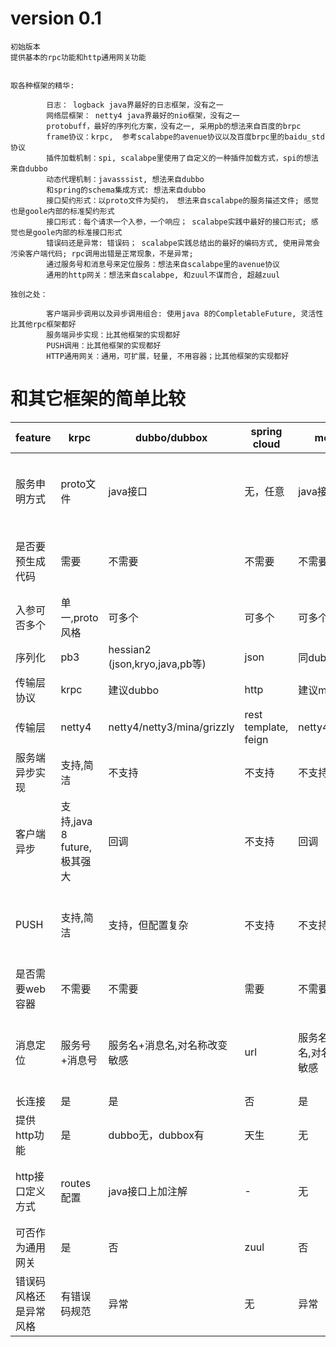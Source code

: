 
# version 0.1

    初始版本
    提供基本的rpc功能和http通用网关功能
    

    取各种框架的精华:

			日志： logback java界最好的日志框架，没有之一
			网络层框架： netty4 java界最好的nio框架，没有之一
			protobuff，最好的序列化方案，没有之一, 采用pb的想法来自百度的brpc
			frame协议：krpc,  参考scalabpe的avenue协议以及百度brpc里的baidu_std协议
			插件加载机制：spi, scalabpe里使用了自定义的一种插件加载方式，spi的想法来自dubbo
			动态代理机制：javasssist, 想法来自dubbo
			和spring的schema集成方式: 想法来自dubbo
			接口契约形式：以proto文件为契约， 想法来自scalabpe的服务描述文件; 感觉也是goole内部的标准契约形式
			接口形式：每个请求一个入参，一个响应； scalabpe实践中最好的接口形式; 感觉也是goole内部的标准接口形式
			错误码还是异常: 错误码； scalabpe实践总结出的最好的编码方式, 使用异常会污染客户端代码; rpc调用出错是正常现象，不是异常;
			通过服务号和消息号来定位服务：想法来自scalabpe里的avenue协议
			通用的http网关：想法来自scalabpe, 和zuul不谋而合, 超越zuul

    独创之处：
		  
			客户端异步调用以及异步调用组合: 使用java 8的CompletableFuture, 灵活性比其他rpc框架都好
			服务端异步实现：比其他框架的实现都好
			PUSH调用：比其他框架的实现都好
			HTTP通用网关：通用，可扩展，轻量, 不用容器；比其他框架的实现都好

# 和其它框架的简单比较

| feature | krpc | dubbo/dubbox |  spring cloud | motan | scalabpe | grpc | tars | venus  | 
| ------- | ---- | ------------ |  ------------ | ----- | -------- | ---- | ---- | ------ | 
| 服务申明方式 | proto文件 | java接口 | 无，任意 | java接口 | 泛化的服务描述文件 | proto文件 | 腾讯自己的idl文件 | java接口 |
| 是否要预生成代码  | 需要 | 不需要 | 不需要 | 不需要 | 不需要 | 需要, 生成的java接口太丑 | 需要 | 不需要 |      
| 入参可否多个 | 单一,proto风格 | 可多个 | 可多个 | 可多个 | 单一 | 单一,proto风格 |  单一 | 可多个 |
| 序列化  | pb3  | hessian2 (json,kryo,java,pb等) | json | 同dubbo | tlv | pb3 | tlv | json,bson |
| 传输层协议  | krpc  | 建议dubbo | http | 建议motan2 | avenue | http2 | ? | venus |      
| 传输层  | netty4  | netty4/netty3/mina/grizzly | rest template, feign | netty4,netty3 | netty3 | netty4 | ? | 自研框架 |      
| 服务端异步实现  | 支持,简洁  | 不支持 | 不支持 | 不支持 | 全异步 | 不支持 | 不支持 | 不支持 |      
| 客户端异步  | 支持,java 8 future,极其强大  | 回调 | 不支持 | 回调 | 全异步 | 回调 | 回调 | 回调 |      
| PUSH  | 支持,简洁 | 支持，但配置复杂 | 不支持 | 不支持 | 支持 | 支持，接口复杂 | 支持，但配置极复杂 | 不支持 |      
| 是否需要web容器  | 不需要 | 不需要 | 需要 | 不需要 | 不需要 | 不需要 | 不需要 | 需要 |      
| 消息定位  | 服务号+消息号 | 服务名+消息名,对名称改变敏感 | url | 服务名+消息名,对名称改变敏感 | 服务号+消息号 | 服务名+消息名,对名称改变敏感 | ? | 服务名+消息名,对名称改变敏感 |      
| 长连接  | 是 | 是 | 否 | 是 | 是 | 是 | 是 | 是 |      
| 提供http功能  | 是 | dubbo无，dubbox有 | 天生 | 无 | 是 | 天生 | 否 | 支持http |      
| http接口定义方式  | routes配置 | java接口上加注解 | - | 无 | routes配置 | - | 无 | java接口上加注解,需web容器 |      
| 可否作为通用网关  | 是 | 否 | zuul | 否 | 是 | 否 | 否 | 否 |      
| 错误码风格还是异常风格  | 有错误码规范 | 异常 | 无 | 异常 | 有错误码规范 | 无 | 无 | 异常 |      

